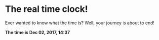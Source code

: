 # The real time clock!

Ever wanted to know what the time is? Well, your journey is about to end!

**The time is Dec 02, 2017, 14:37**